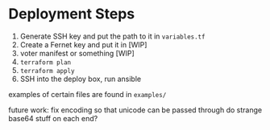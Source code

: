 # Deployment Steps

1. Generate SSH key and put the path to it in `variables.tf`
2. Create a Fernet key and put it in [WIP]
3. voter manifest or something [WIP]
4. `terraform plan`
5. `terraform apply`
6. SSH into the deploy box, run ansible

examples of certain files are found in `examples/`

future work: fix encoding so that unicode can be passed through
do strange base64 stuff on each end?